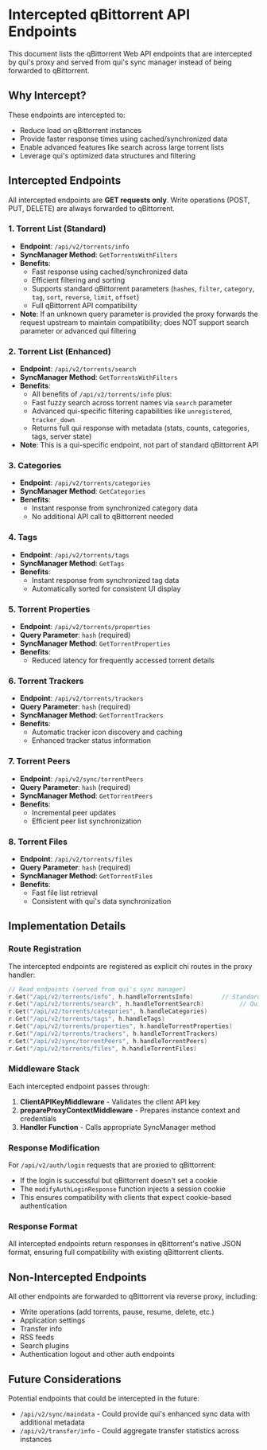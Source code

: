 # Intercepted qBittorrent API Endpoints

This document lists the qBittorrent Web API endpoints that are intercepted by qui's proxy and served from qui's sync manager instead of being forwarded to qBittorrent.

## Why Intercept?

These endpoints are intercepted to:
- Reduce load on qBittorrent instances
- Provide faster response times using cached/synchronized data
- Enable advanced features like search across large torrent lists
- Leverage qui's optimized data structures and filtering

## Intercepted Endpoints

All intercepted endpoints are **GET requests only**. Write operations (POST, PUT, DELETE) are always forwarded to qBittorrent.

### 1. Torrent List (Standard)
- **Endpoint**: `/api/v2/torrents/info`
- **SyncManager Method**: `GetTorrentsWithFilters`
- **Benefits**: 
  - Fast response using cached/synchronized data
  - Efficient filtering and sorting
  - Supports standard qBittorrent parameters (`hashes`, `filter`, `category`, `tag`, `sort`, `reverse`, `limit`, `offset`)
  - Full qBittorrent API compatibility
- **Note**: If an unknown query parameter is provided the proxy forwards the request upstream to maintain compatibility; does NOT support search parameter or advanced qui filtering

### 2. Torrent List (Enhanced)
- **Endpoint**: `/api/v2/torrents/search`
- **SyncManager Method**: `GetTorrentsWithFilters`
- **Benefits**: 
  - All benefits of `/api/v2/torrents/info` plus:
  - Fast fuzzy search across torrent names via `search` parameter
  - Advanced qui-specific filtering capabilities like `unregistered`, `tracker_down`
  - Returns full qui response with metadata (stats, counts, categories, tags, server state)
- **Note**: This is a qui-specific endpoint, not part of standard qBittorrent API

### 3. Categories
- **Endpoint**: `/api/v2/torrents/categories`
- **SyncManager Method**: `GetCategories`
- **Benefits**:
  - Instant response from synchronized category data
  - No additional API call to qBittorrent needed

### 4. Tags
- **Endpoint**: `/api/v2/torrents/tags`
- **SyncManager Method**: `GetTags`
- **Benefits**:
  - Instant response from synchronized tag data
  - Automatically sorted for consistent UI display

### 5. Torrent Properties
- **Endpoint**: `/api/v2/torrents/properties`
- **Query Parameter**: `hash` (required)
- **SyncManager Method**: `GetTorrentProperties`
- **Benefits**:
  - Reduced latency for frequently accessed torrent details

### 6. Torrent Trackers
- **Endpoint**: `/api/v2/torrents/trackers`
- **Query Parameter**: `hash` (required)
- **SyncManager Method**: `GetTorrentTrackers`
- **Benefits**:
  - Automatic tracker icon discovery and caching
  - Enhanced tracker status information

### 7. Torrent Peers
- **Endpoint**: `/api/v2/sync/torrentPeers`
- **Query Parameter**: `hash` (required)
- **SyncManager Method**: `GetTorrentPeers`
- **Benefits**:
  - Incremental peer updates
  - Efficient peer list synchronization

### 8. Torrent Files
- **Endpoint**: `/api/v2/torrents/files`
- **Query Parameter**: `hash` (required)
- **SyncManager Method**: `GetTorrentFiles`
- **Benefits**:
  - Fast file list retrieval
  - Consistent with qui's data synchronization

## Implementation Details

### Route Registration

The intercepted endpoints are registered as explicit chi routes in the proxy handler:

```go
// Read endpoints (served from qui's sync manager)
r.Get("/api/v2/torrents/info", h.handleTorrentsInfo)        // Standard qBittorrent API compatibility
r.Get("/api/v2/torrents/search", h.handleTorrentSearch)          // Qui-enhanced endpoint with search & advanced filtering
r.Get("/api/v2/torrents/categories", h.handleCategories)
r.Get("/api/v2/torrents/tags", h.handleTags)
r.Get("/api/v2/torrents/properties", h.handleTorrentProperties)
r.Get("/api/v2/torrents/trackers", h.handleTorrentTrackers)
r.Get("/api/v2/sync/torrentPeers", h.handleTorrentPeers)
r.Get("/api/v2/torrents/files", h.handleTorrentFiles)
```

### Middleware Stack

Each intercepted endpoint passes through:
1. **ClientAPIKeyMiddleware** - Validates the client API key
2. **prepareProxyContextMiddleware** - Prepares instance context and credentials
3. **Handler Function** - Calls appropriate SyncManager method

### Response Modification

For `/api/v2/auth/login` requests that are proxied to qBittorrent:
- If the login is successful but qBittorrent doesn't set a cookie
- The `modifyAuthLoginResponse` function injects a session cookie
- This ensures compatibility with clients that expect cookie-based authentication

### Response Format

All intercepted endpoints return responses in qBittorrent's native JSON format, ensuring full compatibility with existing qBittorrent clients.

## Non-Intercepted Endpoints

All other endpoints are forwarded to qBittorrent via reverse proxy, including:
- Write operations (add torrents, pause, resume, delete, etc.)
- Application settings
- Transfer info
- RSS feeds
- Search plugins
- Authentication logout and other auth endpoints

## Future Considerations

Potential endpoints that could be intercepted in the future:
- `/api/v2/sync/maindata` - Could provide qui's enhanced sync data with additional metadata
- `/api/v2/transfer/info` - Could aggregate transfer statistics across instances
